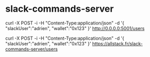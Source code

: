 # slack-commands-server

curl -X POST -i -H "Content-Type:application/json" -d '{ "slackUser":"adrien", "wallet":"0x123" }' http://0.0.0.0:5001/users

curl -X POST -i -H "Content-Type:application/json" -d '{ "slackUser":"adrien", "wallet":"0x123" }' https://allstack.fr/slack-commands-server/users
